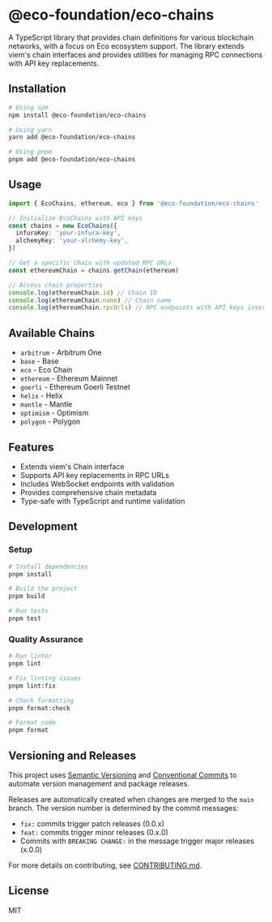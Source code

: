 # @eco-foundation/eco-chains

A TypeScript library that provides chain definitions for various blockchain networks, with a focus on Eco ecosystem support. The library extends viem's chain interfaces and provides utilities for managing RPC connections with API key replacements.

## Installation

```bash
# Using npm
npm install @eco-foundation/eco-chains

# Using yarn
yarn add @eco-foundation/eco-chains

# Using pnpm
pnpm add @eco-foundation/eco-chains
```

## Usage

```typescript
import { EcoChains, ethereum, eco } from '@eco-foundation/eco-chains'

// Initialize EcoChains with API keys
const chains = new EcoChains({
  infuraKey: 'your-infura-key',
  alchemyKey: 'your-alchemy-key',
})

// Get a specific chain with updated RPC URLs
const ethereumChain = chains.getChain(ethereum)

// Access chain properties
console.log(ethereumChain.id) // Chain ID
console.log(ethereumChain.name) // Chain name
console.log(ethereumChain.rpcUrls) // RPC endpoints with API keys inserted
```

## Available Chains

- `arbitrum` - Arbitrum One
- `base` - Base
- `eco` - Eco Chain
- `ethereum` - Ethereum Mainnet
- `goerli` - Ethereum Goerli Testnet
- `helix` - Helix
- `mantle` - Mantle
- `optimism` - Optimism
- `polygon` - Polygon

## Features

- Extends viem's Chain interface
- Supports API key replacements in RPC URLs
- Includes WebSocket endpoints with validation
- Provides comprehensive chain metadata
- Type-safe with TypeScript and runtime validation

## Development

### Setup

```bash
# Install dependencies
pnpm install

# Build the project
pnpm build

# Run tests
pnpm test
```

### Quality Assurance

```bash
# Run linter
pnpm lint

# Fix linting issues
pnpm lint:fix

# Check formatting
pnpm format:check

# Format code
pnpm format
```

## Versioning and Releases

This project uses [Semantic Versioning](https://semver.org/) and [Conventional Commits](https://www.conventionalcommits.org/) to automate version management and package releases.

Releases are automatically created when changes are merged to the `main` branch. The version number is determined by the commit messages:

- `fix:` commits trigger patch releases (0.0.x)
- `feat:` commits trigger minor releases (0.x.0)
- Commits with `BREAKING CHANGE:` in the message trigger major releases (x.0.0)

For more details on contributing, see [CONTRIBUTING.md](./CONTRIBUTING.md).

## License

MIT
